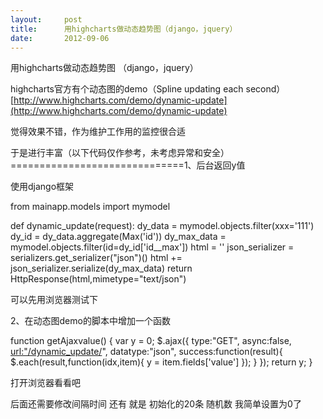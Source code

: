 ```yaml
---
layout:     post
title:      用highcharts做动态趋势图（django，jquery）
date:       2012-09-06
---
```

用highcharts做动态趋势图 （django，jquery）

highcharts官方有个动态图的demo（Spline updating each second）[http://www.highcharts.com/demo/dynamic-update](http://www.highcharts.com/demo/dynamic-update)

觉得效果不错，作为维护工作用的监控很合适

于是进行丰富（以下代码仅作参考，未考虑异常和安全）==============================1、后台返回y值

使用django框架

from  mainapp.models import mymodel 

def dynamic_update(request): dy_data = mymodel.objects.filter(xxx='111') dy_id = dy_data.aggregate(Max('id')) dy_max_data = mymodel.objects.filter(id=dy_id['id__max']) html = '' json_serializer = serializers.get_serializer("json")() html += json_serializer.serialize(dy_max_data) return HttpResponse(html,mimetype="text/json")

可以先用浏览器测试下

2、在动态图demo的脚本中增加一个函数

 function getAjaxvalue()    {          var y = 0;   $.ajax({      type:"GET",      async:false,  [url:"/dynamic_update/](http://www.cnblogs.com/4admin2root/admin/%22/dynamic_update/)",  datatype:"json",      success:function(result){  $.each(result,function(idx,item){                     y = item.fields['value']                            });  }    });  return y; }

打开浏览器看看吧

后面还需要修改间隔时间 还有 就是 初始化的20条 随机数 我简单设置为0了
